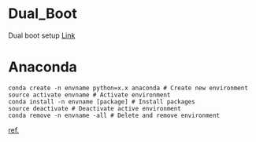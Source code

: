 # Dual_Boot
Dual boot setup 
[Link](https://wncc-iitb.org/wiki/index.php?title=Dual_Booting&mobileaction=toggle_view_mobile#)

# Anaconda
```
conda create -n envname python=x.x anaconda # Create new environment
source activate envname # Activate environment
conda install -n envname [package] # Install packages
source deactivate # Deactivate active environment
conda remove -n envname -all # Delete and remove environment
```
[ref.](https://conda.io/docs/user-guide/tasks/manage-python.html)
